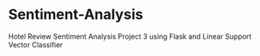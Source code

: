 # Sentiment-Analysis
Hotel Review Sentiment Analysis Project 3 using Flask and Linear Support Vector Classifier
